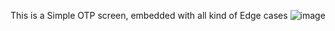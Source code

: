 This is a Simple OTP screen, embedded with all kind of Edge cases
![image](https://github.com/Gokulgk96/OTP_Screen_clone/assets/94987675/d8394e21-84ab-4b76-a72d-bc8d575717f4)

